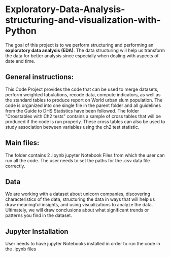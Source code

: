 # Exploratory-Data-Analysis-structuring-and-visualization-with-Python
The goal of this project is to we perform structuring and performing an **exploratory data analysis (EDA)**. The data structuring will help us transform the data for better
analysis since especially when dealing with aspects of date and time.  


## General instructions:
This Code Project provides the code that can be used to merge datasets, perform weighted tabulations, recode data, compute indicators,  as well as the standard tables to produce report on World urban slum population. The code is organized into one single file in the parent folder and all guidelines from the Guide to DHS Statistics have been followed.  The folder "Crosstables with Ch2 tests" contains a sample of cross tables that will be produced if the code is run properly. These cross tables can also be used to study association between variables using the ch2 test statistic.  

## Main files:
The folder contains 2 .ipynb jupyter Notebook Files from which the user can run all the code. The user needs to set the paths for the .csv data file correctly. 

## Data
We are working with a dataset about unicorn companies, discovering characteristics of the data, structuring the data in ways that will help us draw meaningful insights, and using visualizations to analyze the data. Ultimately, we will draw conclusions about what significant trends or patterns you find in the dataset. 


## Jupyter Installation
User needs to have jupyter Notebooks installed in order to run the code in the .ipynb files

